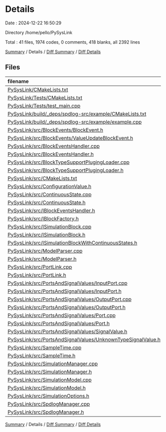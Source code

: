 # Details

Date : 2024-12-22 16:50:29

Directory /home/pello/PySysLink

Total : 41 files,  1974 codes, 0 comments, 418 blanks, all 2392 lines

[Summary](results.md) / Details / [Diff Summary](diff.md) / [Diff Details](diff-details.md)

## Files
| filename | language | code | comment | blank | total |
| :--- | :--- | ---: | ---: | ---: | ---: |
| [PySysLink/CMakeLists.txt](/PySysLink/CMakeLists.txt) | CMake | 62 | 0 | 25 | 87 |
| [PySysLink/Tests/CMakeLists.txt](/PySysLink/Tests/CMakeLists.txt) | CMake | 29 | 0 | 8 | 37 |
| [PySysLink/Tests/test_main.cpp](/PySysLink/Tests/test_main.cpp) | cpp | 33 | 0 | 18 | 51 |
| [PySysLink/build/_deps/spdlog-src/example/CMakeLists.txt](/PySysLink/build/_deps/spdlog-src/example/CMakeLists.txt) | CMake | 19 | 0 | 5 | 24 |
| [PySysLink/build/_deps/spdlog-src/example/example.cpp](/PySysLink/build/_deps/spdlog-src/example/example.cpp) | cpp | 349 | 0 | 52 | 401 |
| [PySysLink/src/BlockEvents/BlockEvent.h](/PySysLink/src/BlockEvents/BlockEvent.h) | cpp | 14 | 0 | 7 | 21 |
| [PySysLink/src/BlockEvents/ValueUpdateBlockEvent.h](/PySysLink/src/BlockEvents/ValueUpdateBlockEvent.h) | cpp | 18 | 0 | 4 | 22 |
| [PySysLink/src/BlockEventsHandler.cpp](/PySysLink/src/BlockEventsHandler.cpp) | cpp | 18 | 0 | 6 | 24 |
| [PySysLink/src/BlockEventsHandler.h](/PySysLink/src/BlockEventsHandler.h) | cpp | 15 | 0 | 6 | 21 |
| [PySysLink/src/BlockTypeSupportPlugingLoader.cpp](/PySysLink/src/BlockTypeSupportPlugingLoader.cpp) | cpp | 58 | 0 | 13 | 71 |
| [PySysLink/src/BlockTypeSupportPlugingLoader.h](/PySysLink/src/BlockTypeSupportPlugingLoader.h) | cpp | 17 | 0 | 8 | 25 |
| [PySysLink/src/CMakeLists.txt](/PySysLink/src/CMakeLists.txt) | CMake | 49 | 0 | 11 | 60 |
| [PySysLink/src/ConfigurationValue.h](/PySysLink/src/ConfigurationValue.h) | cpp | 55 | 0 | 8 | 63 |
| [PySysLink/src/ContinuousState.cpp](/PySysLink/src/ContinuousState.cpp) | cpp | 20 | 0 | 2 | 22 |
| [PySysLink/src/ContinuousState.h](/PySysLink/src/ContinuousState.h) | cpp | 16 | 0 | 4 | 20 |
| [PySysLink/src/IBlockEventsHandler.h](/PySysLink/src/IBlockEventsHandler.h) | cpp | 14 | 0 | 7 | 21 |
| [PySysLink/src/IBlockFactory.h](/PySysLink/src/IBlockFactory.h) | cpp | 18 | 0 | 4 | 22 |
| [PySysLink/src/ISimulationBlock.cpp](/PySysLink/src/ISimulationBlock.cpp) | cpp | 81 | 0 | 14 | 95 |
| [PySysLink/src/ISimulationBlock.h](/PySysLink/src/ISimulationBlock.h) | cpp | 40 | 0 | 12 | 52 |
| [PySysLink/src/ISimulationBlockWithContinuousStates.h](/PySysLink/src/ISimulationBlockWithContinuousStates.h) | cpp | 15 | 0 | 6 | 21 |
| [PySysLink/src/ModelParser.cpp](/PySysLink/src/ModelParser.cpp) | cpp | 172 | 0 | 21 | 193 |
| [PySysLink/src/ModelParser.h](/PySysLink/src/ModelParser.h) | cpp | 21 | 0 | 5 | 26 |
| [PySysLink/src/PortLink.cpp](/PySysLink/src/PortLink.cpp) | cpp | 14 | 0 | 4 | 18 |
| [PySysLink/src/PortLink.h](/PySysLink/src/PortLink.h) | cpp | 26 | 0 | 6 | 32 |
| [PySysLink/src/PortsAndSignalValues/InputPort.cpp](/PySysLink/src/PortsAndSignalValues/InputPort.cpp) | cpp | 13 | 0 | 4 | 17 |
| [PySysLink/src/PortsAndSignalValues/InputPort.h](/PySysLink/src/PortsAndSignalValues/InputPort.h) | cpp | 14 | 0 | 4 | 18 |
| [PySysLink/src/PortsAndSignalValues/OutputPort.cpp](/PySysLink/src/PortsAndSignalValues/OutputPort.cpp) | cpp | 7 | 0 | 3 | 10 |
| [PySysLink/src/PortsAndSignalValues/OutputPort.h](/PySysLink/src/PortsAndSignalValues/OutputPort.h) | cpp | 11 | 0 | 5 | 16 |
| [PySysLink/src/PortsAndSignalValues/Port.cpp](/PySysLink/src/PortsAndSignalValues/Port.cpp) | cpp | 34 | 0 | 6 | 40 |
| [PySysLink/src/PortsAndSignalValues/Port.h](/PySysLink/src/PortsAndSignalValues/Port.h) | cpp | 19 | 0 | 9 | 28 |
| [PySysLink/src/PortsAndSignalValues/SignalValue.h](/PySysLink/src/PortsAndSignalValues/SignalValue.h) | cpp | 33 | 0 | 10 | 43 |
| [PySysLink/src/PortsAndSignalValues/UnknownTypeSignalValue.h](/PySysLink/src/PortsAndSignalValues/UnknownTypeSignalValue.h) | cpp | 24 | 0 | 12 | 36 |
| [PySysLink/src/SampleTime.cpp](/PySysLink/src/SampleTime.cpp) | cpp | 100 | 0 | 8 | 108 |
| [PySysLink/src/SampleTime.h](/PySysLink/src/SampleTime.h) | cpp | 39 | 0 | 7 | 46 |
| [PySysLink/src/SimulationManager.cpp](/PySysLink/src/SimulationManager.cpp) | cpp | 108 | 0 | 16 | 124 |
| [PySysLink/src/SimulationManager.h](/PySysLink/src/SimulationManager.h) | cpp | 19 | 0 | 9 | 28 |
| [PySysLink/src/SimulationModel.cpp](/PySysLink/src/SimulationModel.cpp) | cpp | 276 | 0 | 41 | 317 |
| [PySysLink/src/SimulationModel.h](/PySysLink/src/SimulationModel.h) | cpp | 31 | 0 | 12 | 43 |
| [PySysLink/src/SimulationOptions.h](/PySysLink/src/SimulationOptions.h) | cpp | 15 | 0 | 6 | 21 |
| [PySysLink/src/SpdlogManager.cpp](/PySysLink/src/SpdlogManager.cpp) | cpp | 37 | 0 | 5 | 42 |
| [PySysLink/src/SpdlogManager.h](/PySysLink/src/SpdlogManager.h) | cpp | 21 | 0 | 5 | 26 |

[Summary](results.md) / Details / [Diff Summary](diff.md) / [Diff Details](diff-details.md)